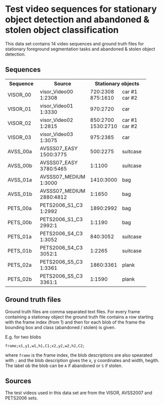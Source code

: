 # Test video sequences for stationary object detection and abandoned & stolen object classification

This data set contains 14 video sequences and ground truth files for stationary foreground segmentation tasks and abandoned & stolen object detection.

## Sequences
<table style="undefined;table-layout: fixed; width: 457px"><colgroup><col style="width: 114px"><col style="width: 163px"><col style="width: 86px"><col style="width: 94px"></colgroup><tr><th>Sequence</th><th>Source</th><th colspan="2">Stationary objects</th></tr><tr><td>VISOR_00</td><td>visor_Video00<br>1:2308</td><td>720:2308<br>875:1610</td><td>car #1<br>car #2</td></tr><tr><td>VISOR_01</td><td>visor_Video01<br>1:3330</td><td>970:2720</td><td>car</td></tr><tr><td>VISOR_02</td><td>visor_Video02<br>1:2815</td><td>850:2700<br>1530:2710</td><td>car #1<br>car #2</td></tr><tr><td>VISOR_03</td><td>visor_Video03<br>1:3075</td><td>975:2385</td><td>car</td></tr><tr><td>AVSS_00a</td><td>AVSSS07_EASY<br>1500:3775</td><td>500:2275</td><td>suitcase</td></tr><tr><td>AVSS_00b</td><td>AVSSS07_EASY<br>3780:5465</td><td>1:1100</td><td>suitcase</td></tr><tr><td>AVSS_01a</td><td>AVSSS07_MEDIUM<br>1:3000</td><td>1410:3000</td><td>bag</td></tr><tr><td>AVSS_01b</td><td>AVSSS07_MEDIUM<br>2880:4812</td><td>1:1650</td><td>bag</td></tr><tr><td>PETS_00a</td><td>PETS2006_S1_C3<br>1:2992</td><td>1890:2992</td><td>bag</td></tr><tr><td>PETS_00b</td><td>PETS2006_S1_C3<br>2992:1</td><td>1:1190</td><td>bag</td></tr><tr><td>PETS_01a</td><td>PETS2006_S4_C3<br>1:3052</td><td>840:3052</td><td>suitcase</td></tr><tr><td>PETS_01b</td><td>PETS2006_S4_C3<br>3052:1</td><td>1:2265</td><td>suitcase</td></tr><tr><td>PETS_02a</td><td>PETS2006_S5_C3<br>1:3361</td><td>1860:3361</td><td>plank</td></tr><tr><td>PETS_02b</td><td>PETS2006_S5_C3<br>3361:1</td><td>1:1590</td><td>plank</td></tr></table>

## Ground truth files
Ground truth files are comma separated text files. For every frame containing a stationay object the ground truth file contains a row starting with the frame index (from 1) and then for each blob of the frame the bounding box and class (abandoned / stolen) is given.

E.g. for two blobs
```
frame;x1,y1,w1,h1,C1;x2,y2,w2,h2,C2;
```
where `frame` is the frame index, the blob descriptions are also spearated with `;` and the blob description gives the x, y coordinates and width, hegith. The label ob the blob can be `A` if abandoned or `S` if stolen.

## Sources
The test videos used in this data set are from the VISOR, AVSS2007 and PETS2006 sets.
